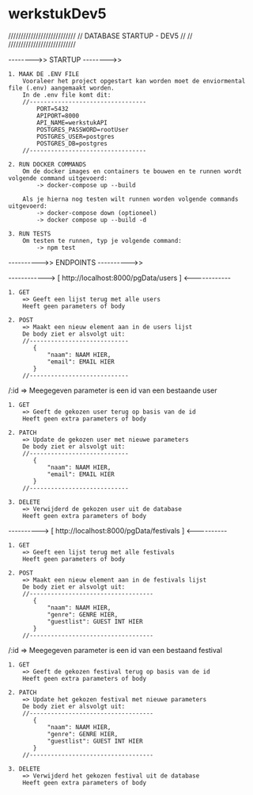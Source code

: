 # werkstukDev5

///////////////////////////
                         //
DATABASE STARTUP - DEV5  //
                         //
///////////////////////////


-------->>
STARTUP
-------->>

    1. MAAK DE .ENV FILE
        Vooraleer het project opgestart kan worden moet de enviormental file (.env) aangemaakt worden.
        In de .env file komt dit:
        //---------------------------------
            PORT=5432                    
            APIPORT=8000                 
            API_NAME=werkstukAPI         
            POSTGRES_PASSWORD=rootUser   
            POSTGRES_USER=postgres       
            POSTGRES_DB=postgres
        //---------------------------------

    2. RUN DOCKER COMMANDS
        Om de docker images en containers te bouwen en te runnen wordt volgende command uitgevoerd:
            -> docker-compose up --build

        Als je hierna nog testen wilt runnen worden volgende commands uitgevoerd:
            -> docker-compose down (optioneel)
            -> docker compose up --build -d

    3. RUN TESTS
        Om testen te runnen, typ je volgende command:
            -> npm test


---------->>
ENDPOINTS
---------->>

------------> [ http://localhost:8000/pgData/users ] <------------

    1. GET
        => Geeft een lijst terug met alle users
        Heeft geen parameters of body

    2. POST
        => Maakt een nieuw element aan in de users lijst
        De body ziet er alsvolgt uit:
        //----------------------------
           {                        
               "naam": NAAM HIER,   
               "email": EMAIL HIER  
           }                        
        //----------------------------

/:id
=> Meegegeven parameter is een id van een bestaande user

    1. GET
        => Geeft de gekozen user terug op basis van de id
        Heeft geen extra parameters of body

    2. PATCH
        => Update de gekozen user met nieuwe parameters
        De body ziet er alsvolgt uit:
        //----------------------------
           {                        
               "naam": NAAM HIER,   
               "email": EMAIL HIER  
           }                        
        //----------------------------

    3. DELETE
        => Verwijderd de gekozen user uit de database
        Heeft geen extra parameters of body


----------> [ http://localhost:8000/pgData/festivals ] <----------

    1. GET
        => Geeft een lijst terug met alle festivals
        Heeft geen parameters of body

    2. POST
        => Maakt een nieuw element aan in de festivals lijst
        De body ziet er alsvolgt uit:
        //-----------------------------------
           {                               
               "naam": NAAM HIER,          
               "genre": GENRE HIER,        
               "guestlist": GUEST INT HIER 
           }                               
        //-----------------------------------

/:id
=> Meegegeven parameter is een id van een bestaand festival

    1. GET
        => Geeft de gekozen festival terug op basis van de id
        Heeft geen extra parameters of body

    2. PATCH
        => Update het gekozen festival met nieuwe parameters
        De body ziet er alsvolgt uit:
        //-----------------------------------
           {                               
               "naam": NAAM HIER,          
               "genre": GENRE HIER,        
               "guestlist": GUEST INT HIER 
           }                               
        //-----------------------------------

    3. DELETE
        => Verwijderd het gekozen festival uit de database
        Heeft geen extra parameters of body
